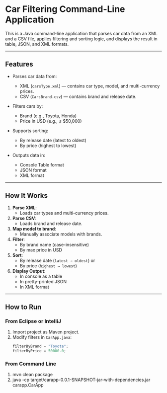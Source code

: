 # Car Filtering Command-Line Application

This is a Java command-line application that parses car data from an XML and a CSV file, applies filtering and sorting logic, and displays the result in table, JSON, and XML formats.

---

## Features

- Parses car data from:
  - XML (`carsType.xml`) — contains car type, model, and multi-currency prices.
  - CSV (`CarsBrand.csv`) — contains brand and release date.

- Filters cars by:
  - Brand (e.g., Toyota, Honda)
  - Price in USD (e.g., ≤ $50,000)

- Supports sorting:
  - By release date (latest to oldest)
  - By price (highest to lowest)

- Outputs data in:
  - Console Table format
  - JSON format
  - XML format

---

## How It Works

1. **Parse XML**:
   - Loads car types and multi-currency prices.
2. **Parse CSV**:
   - Loads brand and release date.
3. **Map model to brand**:
   - Manually associate models with brands.
4. **Filter**:
   - By brand name (case-insensitive)
   - By max price in USD
5. **Sort**:
   - By release date (`latest → oldest`) or
   - By price (`highest → lowest`)
6. **Display Output**:
   - In console as a table
   - In pretty-printed JSON
   - In XML format

---

## How to Run

### From Eclipse or IntelliJ
1. Import project as Maven project.
3. Modify filters in `CarApp.java`:
   ```java
   filterByBrand = "Toyota";
   filterByPrice = 50000.0;
   
### From Command Line
1. mvn clean package
2. java -cp target/carapp-0.0.1-SNAPSHOT-jar-with-dependencies.jar carapp.CarApp



